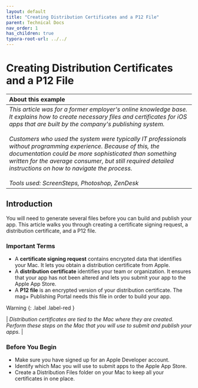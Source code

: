 ```yaml
---
layout: default
title: "Creating Distribution Certificates and a P12 File"
parent: Technical Docs
nav_order: 1
has_children: true
typora-root-url: ../../
---
```


# Creating Distribution Certificates and a P12 File

| About this example                                           |
| :----------------------------------------------------------- |
| *This article was for a former employer's online knowledge base. It explains how to create necessary files and certificates for iOS apps that are built by the company's publishing system.<br /><br />Customers who used the system were typically IT professionals without programming experience. Because of this, the documentation could be more sophisticated than something written for the average consumer, but still required detailed instructions on how to navigate the process.<br /><br />Tools used: ScreenSteps, Photoshop, ZenDesk* |

## Introduction

You will need to generate several files before you can build and publish your app. This article walks you through creating a certificate signing request, a distribution certificate, and a P12 file.

### Important Terms

-  A **certificate signing request** contains encrypted data that identifies your Mac. It lets you obtain a distribution certificate from Apple.
- A **distribution certificate** identifies your team or organization. It ensures that your app has not been altered and lets you submit your app to the Apple App Store.
- A **P12 file** is an encrypted version of your distribution certificate. The mag+ Publishing Portal needs this file in order to build your app.

Warning
{: .label .label-red }

| *Distribution certificates are tied to the Mac where they are created. Perform these steps on the Mac that you will use to submit and publish your apps.* |

### Before You Begin

- Make sure you have signed up for an Apple Developer account.
- Identify which Mac you will use to submit apps to the Apple App Store.
- Create a Distribution Files folder on your Mac to keep all your certificates in one place.

